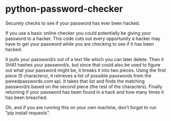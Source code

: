 # python-password-checker

Securely checks to see if your password has ever been hacked.

If you use a basic online checker you could potentially be giving your password to a hacker. This code cuts out every opportunity a hacker may have to get your password while you are checking to see if it has been hacked.

It pulls your password/s out of a text file which you can later delete. Then it SHA1 hashes your password/s, but since that could also be used to figure out what your password might be, it breaks it into two pieces. Using the first piece (5 characters), it retrieves a list of possible passwords from the pwnedpasswords.com api. It takes that list and finds the matching password/s based on the second piece (the rest of the characters). Finally returning if your password has been found in a hack and how many times it has been breached.

Oh, and if you are running this on your own machine, don't forget to run "pip install requests".
